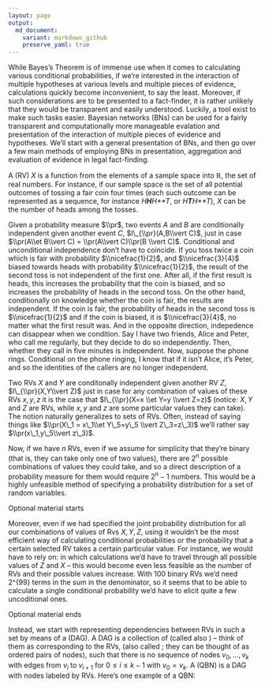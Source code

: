 ```yaml
---
layout: page
output:
  md_document:
    variant: markdown_github
    preserve_yaml: true
---
```


While Bayes’s Theorem is of immense use when it comes to calculating
various conditional probabilities, if we’re interested in the
interaction of multiple hypotheses at various levels and multiple pieces
of evidence, calculations quickly become inconvenient, to say the least.
Moreover, if such considerations are to be presented to a fact-finder,
it is rather unlikely that they would be transparent and easily
understood. Luckily, a tool exist to make such tasks easier. Bayesian
networks (BNs) can be used for a fairly transparent and computationally
more manageable evalation and presentation of the interaction of
multiple pieces of evidence and hypotheses. We’ll start with a general
presentation of BNs, and then go over a few main methods of employing
BNs in presentation, aggregation and evaluation of evidence in legal
fact-finding.

A (RV) *X* is a function from the elements of a sample space into ℝ, the
set of real numbers. For instance, if our sample space is the set of all
potential outcomes of tossing a fair coin four times (each such outcome
can be represented as a sequence, for instance *H**H**H**T*, or
*H**T**H**T*), *X* can be the number of heads among the tosses.

Given a probability measure $\\pr$, two events *A* and *B* are
conditionally independent given another event *C*,
$I\_{\\pr}(A,B\\vert C)$, just in case
$\\pr(A\\et B\\vert C) = \\pr(A\\vert C)\\pr(B \\vert C)$. Conditional
and unconditional independence don’t have to coincide. If you toss twice
a coin which is fair with probability $\\nicefrac{1}{2}$, and
$\\nicefrac{3}{4}$ biased towards heads with probability
$\\nicefrac{1}{2}$, the result of the second toss is not independent of
the first one. After all, if the first result is heads, this increases
the probability that the coin is biased, and so increases the
probability of heads in the second toss. On the other hand,
conditionally on knowledge whether the coin is fair, the results are
independent. If the coin is fair, the probability of heads in the second
toss is $\\nicefrac{1}{2}$ and if the coin is biased, it is
$\\nicefrac{3}{4}$, no matter what the first result was. And in the
opposite direction, indepedence can disappear when we condition. Say I
have two friends, Alice and Peter, who call me regularly, but they
decide to do so independently. Then, whether they call in five minutes
is independent. Now, suppose the phone rings. Conditional on the phone
ringing, I know that if it isn’t Alice, it’s Peter, and so the
identities of the callers are no longer independent.

Two RVs *X* and *Y* are conditonally independent given another RV *Z*,
$I\_{\\pr}(X,Y\\vert Z)$ just in case for any combination of values of
these RVs *x*, *y*, *z* it is the case that
$I\_{\\pr}(X=x \\et Y=y \\vert Z=z)$ (notice: *X*, *Y* and *Z* are RVs,
while *x*, *y* and *z* are some particular values they can take). The
notion naturally generalizes to sets of RVs. Often, instead of saying
things like $\\pr(X\_1 = x\_1\\et Y\_5=y\_5 \\vert Z\_3=z\_3)$ we’ll
rather say $\\pr(x\_1,y\_5\\vert z\_3)$.

Now, if we have *n* RVs, even if we assume for simplicity that they’re
binary (that is, they can take only one of two values), there are
2<sup>*n*</sup> possible combinations of values they could take, and so
a direct description of a probability measure for them would require
2<sup>*n*</sup> − 1 numbers. This would be a highly unfeasible method of
specifying a probability distribution for a set of random variables.

Optional material starts

Moreover, even if we had specified the joint probability distribution
for all our combinations of values of Rvs *X*, *Y*, *Z*, using it
wouldn’t be the most efficient way of calculating conditional
probabilities or the probability that a certain selected RV takes a
certain particular value. For instance, we would have to rely on: in
which calculations we’d have to travel through all possible values of
*Z* and *X* – this would become even less feasible as the number of RVs
and their possible values increase. With 100 binary RVs we’d need 2^{99}
terms in the sum in the denominator, so it seems that to be able to
calculate a single conditional probability we’d have to elicit quite a
few uncoditional ones.

Optional material ends

Instead, we start with representing dependencies between RVs in such a
set by means of a (DAG). A DAG is a collection of (called also ) – think
of them as corresponding to the RVs, (also called ; they can be thought
of as ordered pairs of nodes), such that there is no sequence of nodes
*v*<sub>0</sub>, …, *v*<sub>*k*</sub> with edges from *v*<sub>*i*</sub>
to *v*<sub>*i* + 1</sub> for 0 ≤ *i* ≤ *k* − 1 with
*v*<sub>0</sub> = *v*<sub>*k*</sub>. A (QBN) is a DAG with nodes labeled
by RVs. Here’s one example of a QBN:
